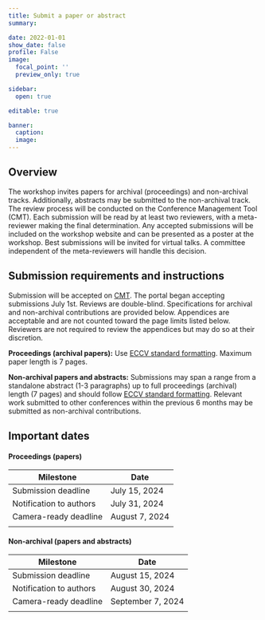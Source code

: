 ```yaml
---
title: Submit a paper or abstract
summary:

date: 2022-01-01
show_date: false
profile: False
image:
  focal_point: ''
  preview_only: true

sidebar:
  open: true

editable: true

banner:
  caption:
  image:
---
```


## Overview

The workshop invites papers for archival (proceedings) and non-archival tracks. Additionally, abstracts may be submitted to the non-archival track. The review process will be conducted on the Conference Management Tool (CMT). Each submission will be read by at least two reviewers, with a meta-reviewer making the final determination. Any accepted submissions will be included on the workshop website and can be presented as a poster at the workshop. Best submissions will be invited for virtual talks. A committee independent of the meta-reviewers will handle this decision.

## Submission requirements and instructions

Submission will be accepted on [CMT](https://cmt3.research.microsoft.com/CV4E2024). The portal began accepting submissions July 1st. Reviews are double-blind. Specifications for archival and non-archival contributions are provided below. Appendices are acceptable and are not counted toward the page limits listed below. Reviewers are not required to review the appendices but may do so at their discretion.

**Proceedings (archival papers):** Use [ECCV standard formatting](https://eccv.ecva.net/Conferences/2024/SubmissionPolicies). Maximum paper length is 7 pages.

**Non-archival papers and abstracts:** Submissions may span a range from a standalone abstract (1-3 paragraphs) up to full proceedings (archival) length (7 pages) and should follow [ECCV standard formatting](https://eccv.ecva.net/Conferences/2024/SubmissionPolicies). Relevant work submitted to other conferences within the previous 6 months may be submitted as non-archival contributions.


## Important dates


#### Proceedings (papers)

| Milestone | Date |
|-|-|
| Submission deadline | July 15, 2024 |
| Notification to authors | July 31, 2024 |
| Camera-ready deadline | August 7, 2024 |
|||

#### Non-archival (papers and abstracts)

| Milestone | Date |
|-|-|
| Submission deadline | August 15, 2024 |
| Notification to authors | August 30, 2024 |
| Camera-ready deadline | September 7, 2024 |
|||
